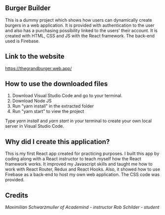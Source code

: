 ## Burger Builder

This is a dummy project which shows how users can dynamically create burgers in a web application. It is provided with authentication to the user and also has a purchasing possibility linked to the users' their account. It is created with HTML, CSS and JS with the React framework. The back-end used is Firebase.


## Link to the website

https://thegrandburger.web.app/

## How to use the downloaded files

1) Download Visual Studio Code and go to your terminal.
2) Download Node JS
3) Run "yarn install" in the extracted folder
4) Run "yarn start" to view the project

 Type  *yarn install* and *yarn start* in your terminal to create your own local server in Visual Studio Code.

## Why did I create this application?

This is my first React app created for practicing purposes. I built this app by coding along with a React instructor to teach myself how the React framework works. It improved my Javascript skills and taught me how to work with React Router, Redux and React Hooks. Also, it showed how to use Firebase as a back-end to host my own web application. The CSS code was provided.

## Credits

*Maximilian Schwarzmuller of Academind - instructor
Rob Schilder - student*
 



